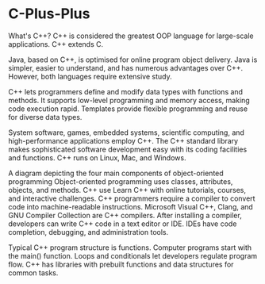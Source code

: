 # C-Plus-Plus

What's C++?
C++ is considered the greatest OOP language for large-scale applications. C++ extends C.

Java, based on C++, is optimised for online program object delivery. Java is simpler, easier to understand, and has 
numerous advantages over C++. However, both languages require extensive study.

C++ lets programmers define and modify data types with functions and methods. It supports low-level programming and 
memory access, making code execution rapid. Templates provide flexible programming and reuse for diverse data types.

System software, games, embedded systems, scientific computing, and high-performance applications employ C++. 
The C++ standard library makes sophisticated software development easy with its coding facilities and functions.
C++ runs on Linux, Mac, and Windows.

A diagram depicting the four main components of object-oriented programming
Object-oriented programming uses classes, attributes, objects, and methods.
C++ use
Learn C++ with online tutorials, courses, and interactive challenges. C++ programmers require a compiler 
to convert code into machine-readable instructions. Microsoft Visual C++, Clang, and GNU Compiler Collection 
are C++ compilers. After installing a compiler, developers can write C++ code in a text editor or IDE. IDEs have 
code completion, debugging, and administration tools.

Typical C++ program structure is functions. Computer programs start with the main() function. Loops and conditionals 
let developers regulate program flow. C++ has libraries with prebuilt functions and data structures for common tasks.
